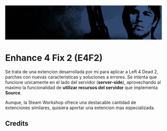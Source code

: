 ![thumbnail](https://github.com/isht16/E4F2/blob/master/.github/thumbnail/2nd.png?raw=true)

# Enhance 4 Fix 2 (E4F2)

Se trata de una extencion desarrollada por mi para aplicar a Left 4 Dead 2, parches con nuevas caracteristicas y soluciones a errores. Se intenta que funcione unicamente en el lado del servidor (**server-side**), aprovechando al maximo la funcionalidad de **utilizar recursos del servidor** que implementa **Source**.

Aunque, la Steam Workshop ofrece una destacable cantidad de extenciones similares, quisiera aportar una extencion mas especializada.

## Credits

